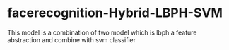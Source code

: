 # facerecognition-Hybrid-LBPH-SVM
This model is a combination of two model which is lbph a feature abstraction and combine with svm classifier
